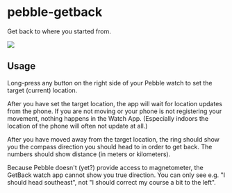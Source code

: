 pebble-getback
==============

Get back to where you started from.

<a href="http://pblweb.com/appstore/52cae46a6126ce093f000064" title="Get Back on the Pebble appstore">
  <img src="http://pblweb.com/badge/52cae46a6126ce093f000064/black/large/" />
</a>

Usage
-----

Long-press any button on the right side of your Pebble watch to set the target (current) location.

After you have set the target location, the app will wait for location updates from the phone. If you are not moving or your phone is not registering your movement, nothing happens in the Watch App. (Especially indoors the location of the phone will often not update at all.)

After you have moved away from the target location, the ring should show you the compass direction you should head to in order to get back. The numbers should show distance (in meters or kilometers).

Because Pebble doesn't (yet?) provide access to magnetometer, the GetBack watch app cannot show you true direction. You can only see e.g. "I should head southeast", not "I should correct my course a bit to the left".
